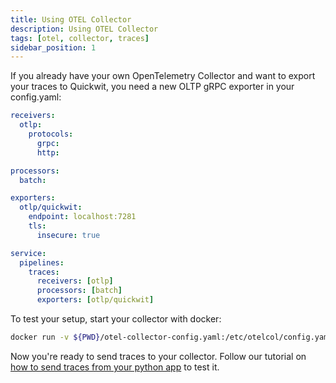 ```yaml
---
title: Using OTEL Collector
description: Using OTEL Collector
tags: [otel, collector, traces]
sidebar_position: 1
---
```



If you already have your own OpenTelemetry Collector and want to export your traces to Quickwit, you need a new OLTP gRPC exporter in your config.yaml:

```yaml title="otel-collector-config.yaml"
receivers:
  otlp:
    protocols:
      grpc:
      http:

processors:
  batch:

exporters:
  otlp/quickwit:
    endpoint: localhost:7281
    tls:
      insecure: true

service:
  pipelines:
    traces:
      receivers: [otlp]
      processors: [batch]
      exporters: [otlp/quickwit]
```

To test your setup, start your collector with docker:

```bash
docker run -v ${PWD}/otel-collector-config.yaml:/etc/otelcol/config.yaml -p 4317:4317 -p 7281:7281 otel/opentelemetry-collector
```

Now you're ready to send traces to your collector. Follow our tutorial on [how to send traces from your python app](using-otel-sdk-python.md) to test it.

